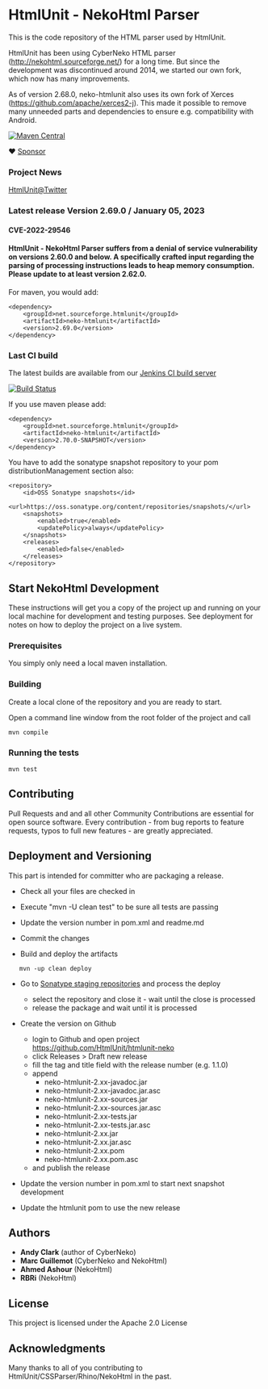 # HtmlUnit - NekoHtml Parser

This is the code repository of the HTML parser used by HtmlUnit.

HtmlUnit has been using CyberNeko HTML parser (http://nekohtml.sourceforge.net/) for a long time.
But since the development was discontinued around 2014, we started our own fork, which now has many improvements.

As of version 2.68.0, neko-htmlunit also uses its own fork of Xerces (https://github.com/apache/xerces2-j). This made it possible to remove many unneeded parts and dependencies to ensure e.g. compatibility with Android.

[![Maven Central](https://maven-badges.herokuapp.com/maven-central/net.sourceforge.htmlunit/neko-htmlunit/badge.svg)](https://maven-badges.herokuapp.com/maven-central/net.sourceforge.htmlunit/neko-htmlunit)

:heart: [Sponsor](https://github.com/sponsors/rbri)

### Project News
[HtmlUnit@Twitter][3]

### Latest release Version 2.69.0 / January 05, 2023

#### CVE-2022-29546
#### HtmlUnit - NekoHtml Parser suffers from a denial of service vulnerability on versions 2.60.0 and below. A specifically crafted input regarding the parsing of processing instructions leads to heap memory consumption. Please update to at least version 2.62.0.

For maven, you would add:

    <dependency>
        <groupId>net.sourceforge.htmlunit</groupId>
        <artifactId>neko-htmlunit</artifactId>
        <version>2.69.0</version>
    </dependency>

### Last CI build
The latest builds are available from our
[Jenkins CI build server][2]

[![Build Status](https://jenkins.wetator.org/buildStatus/icon?job=HtmlUnit+-+Neko)](https://jenkins.wetator.org/view/HtmlUnit/job/HtmlUnit%20-%20Neko/)


If you use maven please add:

    <dependency>
        <groupId>net.sourceforge.htmlunit</groupId>
        <artifactId>neko-htmlunit</artifactId>
        <version>2.70.0-SNAPSHOT</version>
    </dependency>

You have to add the sonatype snapshot repository to your pom distributionManagement section also:

    <repository>
        <id>OSS Sonatype snapshots</id>
        <url>https://oss.sonatype.org/content/repositories/snapshots/</url>
        <snapshots>
            <enabled>true</enabled>
            <updatePolicy>always</updatePolicy>
        </snapshots>
        <releases>
            <enabled>false</enabled>
        </releases>
    </repository>


## Start NekoHtml Development

These instructions will get you a copy of the project up and running on your local machine for development and testing purposes. See deployment for notes on how to deploy the project on a live system.

### Prerequisites

You simply only need a local maven installation.


### Building

Create a local clone of the repository and you are ready to start.

Open a command line window from the root folder of the project and call

```
mvn compile
```

### Running the tests

```
mvn test
```

## Contributing

Pull Requests and and all other Community Contributions are essential for open source software.
Every contribution - from bug reports to feature requests, typos to full new features - are greatly appreciated.

## Deployment and Versioning

This part is intended for committer who are packaging a release.

* Check all your files are checked in
* Execute "mvn -U clean test" to be sure all tests are passing
* Update the version number in pom.xml and readme.md
* Commit the changes


* Build and deploy the artifacts 

```
   mvn -up clean deploy
```

* Go to [Sonatype staging repositories](https://oss.sonatype.org/index.html#stagingRepositories) and process the deploy
  - select the repository and close it - wait until the close is processed
  - release the package and wait until it is processed

* Create the version on Github
    * login to Github and open project https://github.com/HtmlUnit/htmlunit-neko
    * click Releases > Draft new release
    * fill the tag and title field with the release number (e.g. 1.1.0)
    * append 
        * neko-htmlunit-2.xx-javadoc.jar
        * neko-htmlunit-2.xx-javadoc.jar.asc
        * neko-htmlunit-2.xx-sources.jar
        * neko-htmlunit-2.xx-sources.jar.asc
        * neko-htmlunit-2.xx-tests.jar
        * neko-htmlunit-2.xx-tests.jar.asc
        * neko-htmlunit-2.xx.jar
        * neko-htmlunit-2.xx.jar.asc
        * neko-htmlunit-2.xx.pom
        * neko-htmlunit-2.xx.pom.asc 
    * and publish the release 

* Update the version number in pom.xml to start next snapshot development
* Update the htmlunit pom to use the new release

## Authors

* **Andy Clark** (author of CyberNeko)
* **Marc Guillemot** (CyberNeko and NekoHtml)
* **Ahmed Ashour** (NekoHtml)
* **RBRi** (NekoHtml)

## License

This project is licensed under the Apache 2.0 License

## Acknowledgments

Many thanks to all of you contributing to HtmlUnit/CSSParser/Rhino/NekoHtml in the past.


[2]: https://jenkins.wetator.org/job/HtmlUnit%20-%20Neko/ "HtmlUnit -Neko CI"
[3]: https://twitter.com/HtmlUnit "https://twitter.com/HtmlUnit"
